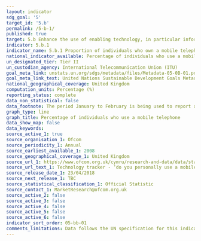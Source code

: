 ```yaml
---
layout: indicator
sdg_goal: '5'
target_id: '5.b'
permalink: /5-b-1/
published: true
target: 5.b Enhance the use of enabling technology, in particular information and communications technology, to promote the empowerment of women
indicator: 5.b.1
indicator_name: 5.b.1 Proportion of individuals who own a mobile telephone, by sex
national_indicator_available: Percentage of individuals who use a mobile telephone, by sex
un_designated_tier: Tier II
un_custodian_agency: International Telecommunication Union (ITU)
goal_meta_link: unstats.un.org/sdgs/metadata/files/Metadata-05-0B-01.pdf
goal_meta_link_text: United Nations Sustainable Development Goals Metadata (PDF 211 KB)
national_geographical_coverage: United Kingdom
computation_units: Percentage (%)
reporting_status: complete
data_non_statistical: false
data_footnote: The period January to February is being used to report annual data. The date on the X axis is the year at the start of the period
graph_type: line
graph_title: Percentage of individuals who use a mobile telephone
data_show_map: false
data_keywords:  
source_active_1: true
source_organisation_1: Ofcom
source_periodicity_1: Annual
source_earliest_available_1: 2008
source_geographical_coverage_1: United Kingdom
source_url_1: https://www.ofcom.org.uk/cymru/research-and-data/data/statistics/stats19
source_url_text_1: Technology tracker - ‘do you personally use a mobile phone?’ and ‘do you personally use a smartphone?’
source_release_date_1: 23/04/2018
source_next_release_1: TBC
source_statistical_classification_1: Official Statistic 
source_contact_1: MarketResearch@ofcom.org.uk
source_active_2: false
source_active_3: false
source_active_4: false
source_active_5: false
source_active_6: false
indicator_sort_order: 05-bb-01
comments_limitations: Data follows the UN specification for this indicator. This indicator has been identified in collaboration with topic experts.
---
```

